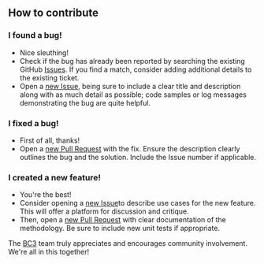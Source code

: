 ## How to contribute

### I found a bug!
* Nice sleuthing!
* Check if the bug has already been reported by searching the existing GitHub [Issues](https://github.com/bc3LC/rhap/issues). If you find a match, consider adding additional details to the existing ticket.
* Open a [new Issue](https://github.com/bc3LC/rhap/issues/new), being sure to include a clear title and description along with as much detail as possible; code samples or log messages demonstrating the bug are quite helpful.

### I fixed a bug!
* First of all, thanks!
* Open a [new Pull Request](https://github.com/bc3LC/rhap/pulls) with the fix. Ensure the description clearly outlines the bug and the solution. Include the Issue number if applicable.

### I created a new feature!
* You're the best!
* Consider opening a [new Issue](https://github.com/bc3LC/rhap/issues/new)to describe use cases for the new feature. This will offer a platform for discussion and critique.
* Then, open a [new Pull Request](https://github.com/bc3LC/rhap/pulls) with clear documentation of the methodology. Be sure to include new unit tests if appropriate.

The [BC3](https://www.bc3research.org/) team truly appreciates and encourages community involvement. We're all in this together! 